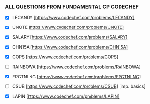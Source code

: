 ### ALL QUESTIONS FROM FUNDAMENTAL CP CODECHEF

- [x] LECANDY [https://www.codechef.com/problems/LECANDY]
- [x] CNOTE [https://www.codechef.com/problems/CNOTE]
- [x] SALARY [https://www.codechef.com/problems/SALARY]
- [x] CHN15A [https://www.codechef.com/problems/CHN15A]
- [x] COPS [https://www.codechef.com/problems/COPS]
- [ ] RAINBOWA [https://www.codechef.com/problems/RAINBOWA]
- [x] FRGTNLNG [https://www.codechef.com/problems/FRGTNLNG]

- [ ] CSUB [https://www.codechef.com/problems/CSUB] [imp. basics]
- [x] LAPIN [https://www.codechef.com/problems/LAPIN]
